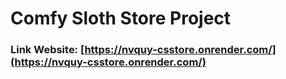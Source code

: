 # Comfy Sloth Store Project

### Link Website: [https://nvquy-csstore.onrender.com/](https://nvquy-csstore.onrender.com/)
